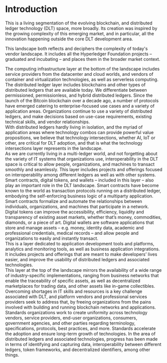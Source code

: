 # Introduction
This is a living segmentation of the evolving blockchain, and distributed ledger technology (DLT) space, more broadly.
Its creation was inspired by the growing complexity of this emerging market, and in particular, all the innovation
happening outside the core DLT development area.

This landscape both reflects and deciphers the complexity of today's vendor landscape. It includes all the
Hyperledger Foundation projects – graduated and incubating – and places them in the broader market context.

<section data-category="Computing Infrastructure">
The computing infrastructure layer at the bottom of the landscape includes service providers from the datacenter
and cloud worlds, and vendors of container and virtualization technologies, as well as serverless computing.
</section>

<section data-subcategory="Distributed Ledgers">
The distributed ledger layer includes blockchains and other types of distributed ledgers that are available today.
We differentiate between permissioned, permissionless, and hybrid distributed ledgers. Since the launch of the
Bitcoin blockchain over a decade ago, a number of protocols have emerged catering to enterprise-focused use cases
and a variety of application areas. Organizations continue to use a variety of distributed ledgers, and make
decisions based on use-case requirements, existing technical skills, and vendor relationships.
</section>

<section data-subcategory="Technology Intersections">
With distributed ledgers hardly living in isolation, and the myriad of application areas where technology combos can
provide powerful value propositions, we believe that technology intersections, whether AI, IoT or other, are critical
for DLT adoption, and that is what the technology intersections layer represents in the landscape.
</section>

<section data-subcategory="Interoperability">
As we are currently living in a multi-ledger world, and not forgetting about the variety of IT systems that
organizations use, interoperability in the DLT space is critical to allow people, organizations,
and machines to transact smoothly and seamlessly. This layer includes projects and offerings focused on
interoperability among different ledgers as well as with other systems.
</section>

<section data-subcategory="Smart Contracts/Tokenization">
Smart contracts, digital tokens, and wallets – included in this layer – also play an important role in the
DLT landscape. Smart contracts have become known to the world as transaction protocols running on a distributed ledger,
embodying the self-enforcing business logic of a multiparty application. Smart contracts formalize and automate the
relationships between individuals, organizations, and machines that participate in a network. Digital tokens can
improve the accessibility, efficiency, liquidity and transparency of existing asset markets, whether that’s money,
commodities, diamonds, or a piece of art. Digital wallets are software applications that store and manage
assets – e.g. money, identity data, academic and professional credentials, medical records – and allow people
 and organizations to easily and instantly transact.
</section>

<section data-subcategory="Application Tooling/Integrations">
This is a layer dedicated to application development tools and platforms, analytics and monitoring tools, as well as
business application integrations. It includes projects and offerings that are meant to make developers’ lives easier,
and improve the usability of distributed ledgers and associated technologies.
</section>

<section data-subcategory="Multiparty Applications">
This layer at the top of the landscape mirrors the availability of a wide range of industry-specific implementations,
ranging from business networks that enable the traceability of specific assets, as well as decentralized marketplaces
for trading data, and other assets like in-game collectibles.
</section>

<section data-subcategory="Platforms/Services">
Overcoming shortages in IT skills and resources is a key challenge associated with DLT, and platform vendors and
professional services providers seek to address that, by freeing organizations from the pains involved with building
and running blockchain networks and applications.
</section>

<section data-subcategory="Standards">
Standards organizations work to create uniformity across technology vendors, service providers, end-user organizations,
consumers, government agencies, and other parties regarding terminology, specifications, protocols, best practices,
and more. Standards accelerate the adoption and ensure long-term growth of technologies. In the area of distributed
ledgers and associated technologies, progress has been made in terms of identifying and capturing data, interoperability
between different ledgers, token frameworks, and decentralized identifiers, among other things.
</section>
